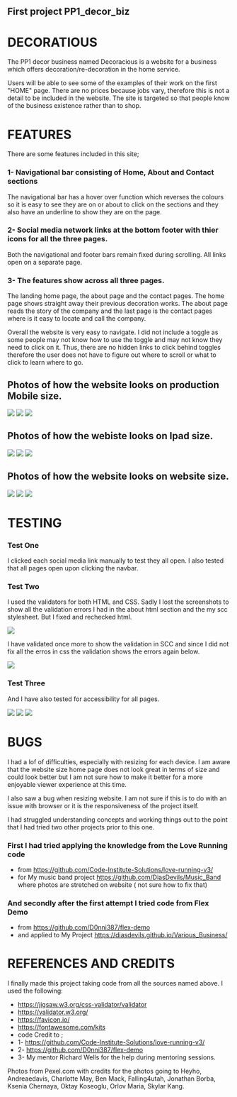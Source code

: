 ## First project PP1_decor_biz

# DECORATIOUS

The PP1 decor business named Decoracious is a website for a business which offers decoration/re-decoration in the home service.

Users will be able to see some of the examples of their work on the first "HOME" page. There are no prices because jobs vary, therefore this is not a detail to be included in the website. The site is targeted so that people know of the business existence rather than to shop.

# FEATURES

There are some features included in this site;

### 1- Navigational bar consisting of Home, About and Contact sections
The navigational bar has a hover over function which reverses the colours so it is easy to see they are on or about to click on the sections and they also have an underline to show they are on the page.

### 2- Social media network links at the bottom footer with thier icons for all the three pages.
Both the navigational and footer bars remain fixed during scrolling. All links open on a separate page.

### 3- The features show across all three pages. 
The landing home page, the about page and the contact pages. The home page shows straight away their previous decoration works. The about page reads the story of the company and the last page is the contact pages where is it easy to locate and call the company.

Overall the website is very easy to navigate. I did not include a toggle as some people may not know how to use the toggle and may not know they need to click on it. Thus, there are no hidden links to click behind toggles therefore the user does not have to figure out where to scroll or what to click to learn where to go.

## Photos of how the website looks on production Mobile size.
<img src="images/1-mobile-screenshot.jpg">
<img src="images/7-screenshot - about- mobile-size.jpg">
<img src="images/6-screenshot - contact- mobile-size.jpg">

## Photos of how the webiste looks on Ipad size.
<img src="images/2.2-ipad-screenshot.jpg">
<img src="images/8-screenshot - about- ipad-size.jpg">
<img src="images/9-screenshot - contact- ipad-size.jpg">

## Photos of how the website looks on website size.
<img src="images/3-website-screenshot.jpg">
<img src="images/4-screenshot - about-website-size.jpg">
<img src="images/5-screenshot - contact- website-size.jpg">




# TESTING 
### Test One
I clicked each social media link manually to test they all open.
I also tested that all pages open upon clicking the navbar.

### Test Two
I used the validators for both HTML and CSS.
Sadly I lost the screenshots to show all the validation errors I had in the about html section and the my scc stylesheet. But I fixed and rechecked html.

<img src="images/10-validator HTML.jpg">

I have validated once more to show the validation in SCC and since I did not fix all the erros in css the validation shows the errors again below.

<img src ="images/11-validator CSS.jpg">

### Test Three
And I have also tested for accessibility for all pages.

<img src ="images/12-lighthouse.jpg">
<img src ="images/14-lighthouse.jpg">
<img src ="images/13-lighthouse.jpg">


# BUGS
I had a lof of difficulties, especially with resizing for each device. I am aware that the website size home page does not look great in terms of size and could look better but I am not sure how to make it better for a more enjoyable viewer experience at this time.

I also saw a bug when resizing website. I am not sure if this is to do with an issue with browser or it is the responsiveness of the project itself.

I had struggled understanding concepts and working things out to the point that I had tried two other projects prior to this one.

### First I had tried applying the knowledge from the Love Running code
* from https://github.com/Code-Institute-Solutions/love-running-v3/
* for My music band project https://github.com/DiasDevils/Music_Band where photos are stretched on website ( not sure how to fix that)
### And secondly after the first attempt I tried code from Flex Demo
* from https://github.com/D0nni387/flex-demo 
* and applied to My Project https://diasdevils.github.io/Various_Business/

# REFERENCES AND CREDITS
I finally made this project taking code from all the sources named above.
I used the following:
* https://jigsaw.w3.org/css-validator/validator
* https://validator.w3.org/
* https://favicon.io/
* https://fontawesome.com/kits
* code Credit to ;
* 1- https://github.com/Code-Institute-Solutions/love-running-v3/
* 2- https://github.com/D0nni387/flex-demo 
* 3- My mentor Richard Wells for the help during mentoring sessions.


Photos from Pexel.com with credits for the photos going to Heyho, Andreaedavis, Charlotte May, Ben Mack, Falling4utah, Jonathan Borba, Ksenia Chernaya, Oktay Koseoglu, Orlov Maria, Skylar Kang.



